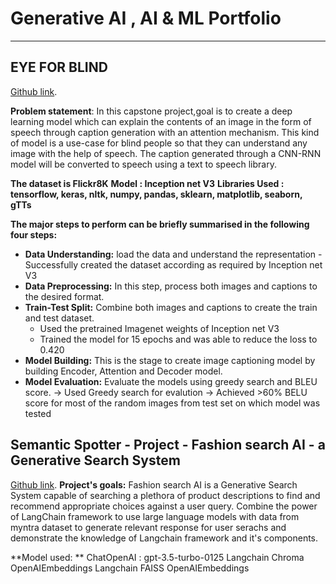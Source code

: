 # Generative AI , AI & ML Portfolio
---
## EYE FOR BLIND
[Github link](https://github.com/Mahalakshmi-Totad/EyeForBlind).

**Problem statement**: In this capstone project,goal is to create a deep learning model which can explain the contents of an image in the form of speech through caption generation with an attention mechanism. This kind of model is a use-case for blind people so that they can understand any image with the help of speech. The caption generated through a CNN-RNN model will be converted to speech using a text to speech library. 

**The dataset is Flickr8K**
**Model : Inception net V3**
**Libraries Used : tensorflow,  keras, nltk, numpy, pandas, sklearn, matplotlib, seaborn, gTTs**
  
**The major steps to perform can be briefly summarised in the following four steps:**

- **Data Understanding:**  load the data and understand the representation - Successfully created the dataset according as required by Inception net V3 
- **Data Preprocessing:** In this step, process both images and captions to the desired format.
- **Train-Test Split:** Combine both images and captions to create the train and test dataset.
  - Used the pretrained Imagenet weights of Inception net V3 
  - Trained the model for 15 epochs and was able to reduce the loss to 0.420
- **Model Building:** This is the stage to create image captioning model by building Encoder, Attention and Decoder model.
- **Model Evaluation:** Evaluate the models using greedy search and BLEU score.
  -> Used Greedy search for evalution
  -> Achieved >60% BELU score for most of the random images from test set on which model was tested

## Semantic Spotter - Project - Fashion search AI - a Generative Search System
[Github link](https://github.com/Mahalakshmi-Totad/SemanticSpotterFashionSearchAI).
**Project's goals:**  Fashion search AI is a Generative Search System capable of searching a plethora of product descriptions to find and recommend appropriate choices against a user query. Combine the power of LangChain framework to use large language models with data from myntra dataset to generate relevant response for user serachs and demonstrate the knowledge of Langchain framework and it's components.

**Model used: **
ChatOpenAI : gpt-3.5-turbo-0125
Langchain Chroma OpenAIEmbeddings
Langchain FAISS OpenAIEmbeddings



